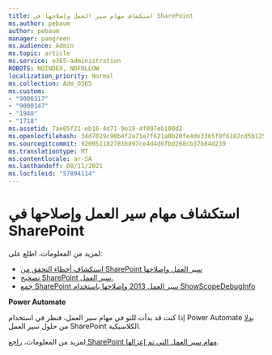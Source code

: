 ```yaml
---
title: استكشاف مهام سير العمل وإصلاحها في SharePoint
ms.author: pebaum
author: pebaum
manager: pamgreen
ms.audience: Admin
ms.topic: article
ms.service: o365-administration
ROBOTS: NOINDEX, NOFOLLOW
localization_priority: Normal
ms.collection: Adm_O365
ms.custom:
- "9000317"
- "9000147"
- "1940"
- "1718"
ms.assetid: 7ae05f21-eb16-4d71-9e19-4f097eb100d2
ms.openlocfilehash: 34d7029c90b4f2a71e7f621a0b20fe4de3365f0f6182cd5b125a8c1a6055222a
ms.sourcegitcommit: 920051182781bd97ce4d4d6fbd268cb37b84d239
ms.translationtype: MT
ms.contentlocale: ar-SA
ms.lasthandoff: 08/11/2021
ms.locfileid: "57894114"
---
```

# <a name="troubleshoot-workflows-in-sharepoint"></a>استكشاف مهام سير العمل وإصلاحها في SharePoint

لمزيد من المعلومات، اطلع على:

- [استكشاف أخطاء التحقق من SharePoint سير العمل وإصلاحها](https://docs.microsoft.com/sharepoint/dev/general-development/troubleshooting-sharepoint-server-workflow-validation-errors-in-visio)
- [تصحيح SharePoint سير العمل.](https://docs.microsoft.com/sharepoint/dev/general-development/debugging-sharepoint-server-workflows)
- [جمع SharePoint سير العمل 2013 وإصلاحها باستخدام ShowScopeDebugInfo](https://docs.microsoft.com/sharepoint/troubleshoot/workflows/gather-workflow-data)

**Power Automate**

إذا كنت قد بدأت للتو في مهام سير العمل، فنظر في استخدام Power Automate [بدلا](https://docs.microsoft.com/power-automate/modern-approvals) من حلول سير العمل SharePoint الكلاسيكية.

لمزيد من المعلومات، [راجع SharePoint مهام سير العمل التي تم إعزالها](https://docs.microsoft.com/alchemyinsights/sharepoint-workflows-retiring).
